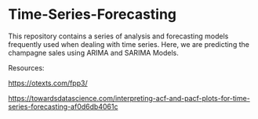 # Time-Series-Forecasting


This repository contains a series of analysis and forecasting models frequently used when dealing with time series. Here, we are predicting the champagne sales using ARIMA and SARIMA Models.

Resources:

https://otexts.com/fpp3/

https://towardsdatascience.com/interpreting-acf-and-pacf-plots-for-time-series-forecasting-af0d6db4061c
